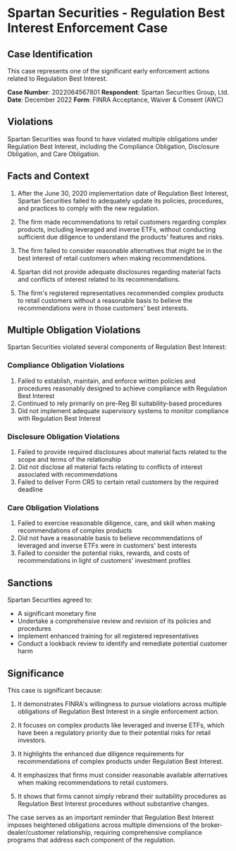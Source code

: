 # Spartan Securities - Regulation Best Interest Enforcement Case

## Case Identification
This case represents one of the significant early enforcement actions related to Regulation Best Interest.

**Case Number**: 2022064567801
**Respondent**: Spartan Securities Group, Ltd.
**Date**: December 2022
**Form**: FINRA Acceptance, Waiver & Consent (AWC)

## Violations

Spartan Securities was found to have violated multiple obligations under Regulation Best Interest, including the Compliance Obligation, Disclosure Obligation, and Care Obligation.

## Facts and Context

1. After the June 30, 2020 implementation date of Regulation Best Interest, Spartan Securities failed to adequately update its policies, procedures, and practices to comply with the new regulation.

2. The firm made recommendations to retail customers regarding complex products, including leveraged and inverse ETFs, without conducting sufficient due diligence to understand the products' features and risks.

3. The firm failed to consider reasonable alternatives that might be in the best interest of retail customers when making recommendations.

4. Spartan did not provide adequate disclosures regarding material facts and conflicts of interest related to its recommendations.

5. The firm's registered representatives recommended complex products to retail customers without a reasonable basis to believe the recommendations were in those customers' best interests.

## Multiple Obligation Violations

Spartan Securities violated several components of Regulation Best Interest:

### Compliance Obligation Violations
1. Failed to establish, maintain, and enforce written policies and procedures reasonably designed to achieve compliance with Regulation Best Interest
2. Continued to rely primarily on pre-Reg BI suitability-based procedures
3. Did not implement adequate supervisory systems to monitor compliance with Regulation Best Interest

### Disclosure Obligation Violations
1. Failed to provide required disclosures about material facts related to the scope and terms of the relationship
2. Did not disclose all material facts relating to conflicts of interest associated with recommendations
3. Failed to deliver Form CRS to certain retail customers by the required deadline

### Care Obligation Violations
1. Failed to exercise reasonable diligence, care, and skill when making recommendations of complex products
2. Did not have a reasonable basis to believe recommendations of leveraged and inverse ETFs were in customers' best interests
3. Failed to consider the potential risks, rewards, and costs of recommendations in light of customers' investment profiles

## Sanctions

Spartan Securities agreed to:
- A significant monetary fine
- Undertake a comprehensive review and revision of its policies and procedures
- Implement enhanced training for all registered representatives
- Conduct a lookback review to identify and remediate potential customer harm

## Significance

This case is significant because:

1. It demonstrates FINRA's willingness to pursue violations across multiple obligations of Regulation Best Interest in a single enforcement action.

2. It focuses on complex products like leveraged and inverse ETFs, which have been a regulatory priority due to their potential risks for retail investors.

3. It highlights the enhanced due diligence requirements for recommendations of complex products under Regulation Best Interest.

4. It emphasizes that firms must consider reasonable available alternatives when making recommendations to retail customers.

5. It shows that firms cannot simply rebrand their suitability procedures as Regulation Best Interest procedures without substantive changes.

The case serves as an important reminder that Regulation Best Interest imposes heightened obligations across multiple dimensions of the broker-dealer/customer relationship, requiring comprehensive compliance programs that address each component of the regulation.